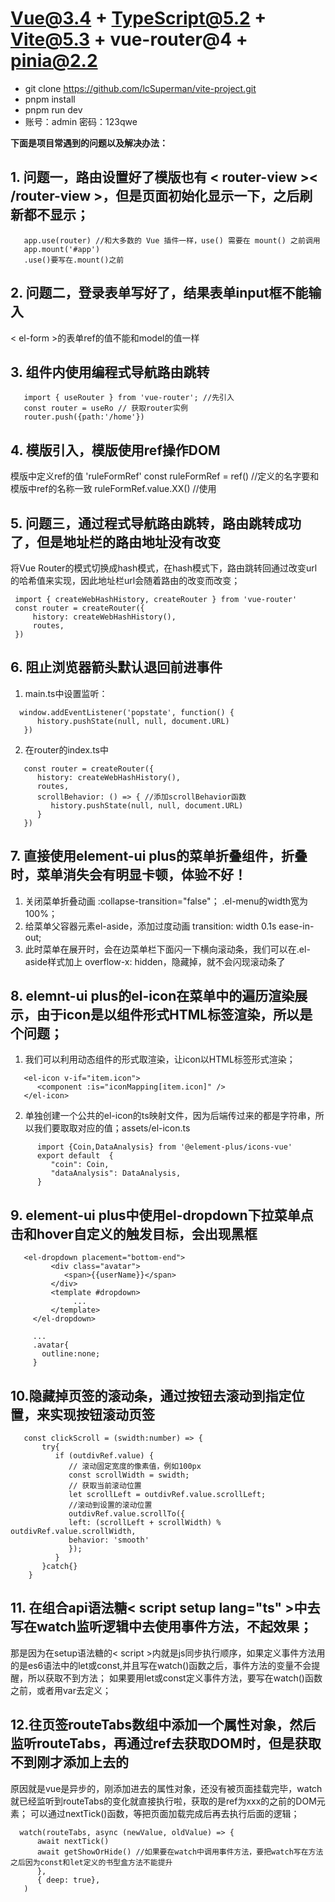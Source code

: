 # Vue@3.4 + TypeScript@5.2 + Vite@5.3 + vue-router@4 + pinia@2.2

- git clone https://github.com/lcSuperman/vite-project.git
- pnpm install
- pnpm run dev
- 账号：admin  密码：123qwe

**下面是项目常遇到的问题以及解决办法：**

## 1. 问题一，路由设置好了模版也有 < router-view >< /router-view >，但是页面初始化显示一下，之后刷新都不显示；
```
   app.use(router) //和大多数的 Vue 插件一样，use() 需要在 mount() 之前调用
   app.mount('#app')
   .use()要写在.mount()之前
```
   

## 2. 问题二，登录表单写好了，结果表单input框不能输入
  < el-form >的表单ref的值不能和model的值一样

## 3. 组件内使用编程式导航路由跳转
```
   import { useRouter } from 'vue-router'; //先引入
   const router = useRo // 获取router实例
   router.push({path:'/home'})
```

## 4. 模版引入，模版使用ref操作DOM
   模版中定义ref的值 'ruleFormRef'
   const ruleFormRef = ref()  //定义的名字要和模版中ref的名称一致
   ruleFormRef.value.XX()  //使用

## 5. 问题三，通过程式导航路由跳转，路由跳转成功了，但是地址栏的路由地址没有改变
   将Vue Router的模式切换成hash模式，在hash模式下，路由跳转回通过改变url的哈希值来实现，因此地址栏url会随着路由的改变而改变；
   ``` 
    import { createWebHashHistory, createRouter } from 'vue-router'
    const router = createRouter({
        history: createWebHashHistory(),
        routes,
    })
   ```
    

## 6. 阻止浏览器箭头默认退回前进事件
   1. main.ts中设置监听：
   ```
     window.addEventListener('popstate', function() {
         history.pushState(null, null, document.URL)
      }) 
   ```
     
   2. 在router的index.ts中
   ```
      const router = createRouter({
         history: createWebHashHistory(),
         routes,
         scrollBehavior: () => { //添加scrollBehavior函数
            history.pushState(null, null, document.URL)
         }
      })
   ```
      

## 7. 直接使用element-ui plus的菜单折叠组件，折叠时，菜单消失会有明显卡顿，体验不好！
   1. 关闭菜单折叠动画  :collapse-transition="false"；  .el-menu的width宽为100%；
   2. 给菜单父容器元素el-aside，添加过度动画 transition: width 0.1s ease-in-out;
   3. 此时菜单在展开时，会在边菜单栏下面闪一下横向滚动条，我们可以在.el-aside样式加上 overflow-x: hidden，隐藏掉，就不会闪现滚动条了

## 8. elemnt-ui plus的el-icon在菜单中的遍历渲染展示，由于icon是以组件形式HTML标签渲染，所以是个问题；
   1. 我们可以利用动态组件的形式取渲染，让icon以HTML标签形式渲染；
   ```
      <el-icon v-if="item.icon">
         <component :is="iconMapping[item.icon]" />
      </el-icon>
   ```

   2. 单独创建一个公共的el-icon的ts映射文件，因为后端传过来的都是字符串，所以我们要取取对应的值；assets/el-icon.ts
   ```
         import {Coin,DataAnalysis} from '@element-plus/icons-vue'
         export default  {
            "coin": Coin,
            "dataAnalysis": DataAnalysis,
         }
   ```

## 9. element-ui plus中使用el-dropdown下拉菜单点击和hover自定义的触发目标，会出现黑框
   
   ```
      <el-dropdown placement="bottom-end">
            <div class="avatar">
               <span>{{userName}}</span>
            </div>
            <template #dropdown>
                 ...
            </template>
        </el-dropdown>

        ...
        .avatar{
          outline:none;
        }

   ```
## 10.隐藏掉页签的滚动条，通过按钮去滚动到指定位置，来实现按钮滚动页签
  ```
     const clickScroll = (swidth:number) => {
         try{
            if (outdivRef.value) { 
               // 滚动固定宽度的像素值，例如100px
               const scrollWidth = swidth;
               // 获取当前滚动位置
               let scrollLeft = outdivRef.value.scrollLeft;
               //滚动到设置的滚动位置
               outdivRef.value.scrollTo({
               left: (scrollLeft + scrollWidth) % outdivRef.value.scrollWidth,
               behavior: 'smooth'
               });
            }
         }catch{}
      }
  ```
## 11. 在组合api语法糖< script setup lang="ts" >中去写在watch监听逻辑中去使用事件方法，不起效果；
   那是因为在setup语法糖的< script >内就是js同步执行顺序，如果定义事件方法用的是es6语法中的let或const,并且写在watch()函数之后，事件方法的变量不会提醒，所以获取不到方法；
   如果要用let或const定义事件方法，要写在watch()函数之前，或者用var去定义；
   

## 12.往页签routeTabs数组中添加一个属性对象，然后监听routeTabs，再通过ref去获取DOM时，但是获取不到刚才添加上去的
   原因就是vue是异步的，刚添加进去的属性对象，还没有被页面挂载完毕，watch就已经监听到routeTabs的变化就直接执行啦，获取的是ref为xxx的之前的DOM元素；
   可以通过nextTick()函数，等把页面加载完成后再去执行后面的逻辑；
   ```
     watch(routeTabs, async (newValue, oldValue) => {
         await nextTick()
         await getShowOrHide() //如果要在watch中调用事件方法，要把watch写在方法之后因为const和let定义的书型盒方法不能提升
         },
         { deep: true},
      )
   ```
    